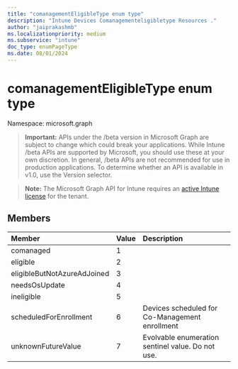 ```yaml
---
title: "comanagementEligibleType enum type"
description: "Intune Devices Comanagementeligibletype Resources ."
author: "jaiprakashmb"
ms.localizationpriority: medium
ms.subservice: "intune"
doc_type: enumPageType
ms.date: 08/01/2024
---
```


# comanagementEligibleType enum type

Namespace: microsoft.graph

> **Important:** APIs under the /beta version in Microsoft Graph are subject to change which could break your applications. While Intune /beta APIs are supported by Microsoft, you should use these at your own discretion. In general, /beta APIs are not recommended for use in production applications. To determine whether an API is available in v1.0, use the Version selector.

> **Note:** The Microsoft Graph API for Intune requires an [active Intune license](https://go.microsoft.com/fwlink/?linkid=839381) for the tenant.



## Members
|Member|Value|Description|
|:---|:---|:---|
|comanaged|1||
|eligible|2||
|eligibleButNotAzureAdJoined|3||
|needsOsUpdate|4||
|ineligible|5||
|scheduledForEnrollment|6|Devices scheduled for Co-Management enrollment|
|unknownFutureValue|7|Evolvable enumeration sentinel value. Do not use.|